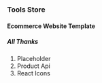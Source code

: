 ### Tools Store


#### Ecommerce Website Template

##### All Thanks

1. Placeholder
2. Product Api
3. React Icons
